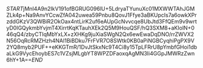 $START$jMnI4A9n2IkV191ofBGRUG096lU+5LdryaTYunuXc01MXWWTAhJGMZLk4p+Na9AnvYCcwZfA042uwea59Pnbu8QovJ1Ffye3aBKUpcIs7a6owkXPrzddGKzV3QWBiR2OkOax4ntLirK2uf6eAUpGcNvvcqe8UbJtd3FfQEm9v9wrtyD0IGQykmbYvjmT4XirrtKqKTauhXEk2Q5M9HouQSF/hQ3SXM8+aKIolN+046qQ4/zbyCTIqMbYxLX+zXHKg9juXiaSWgN2Qx6ewEwaDqDNO/rrZWVX2N56OqRcRMZHzh4NAI1BiBDku7FrFVR7O8SWtk0KB0aPiNGBCyqhiPgPX9V2YQ8myb2PUF++eKKGTmR/1DvJtSkxNc9T4Ci8y15TpLFRrU8pYmbfGHoi1dbaLkG9VycEhoybES7c1VZsjMLgbYT8WPZDFaoxqAgMN3Ii4GGpJMWRzZwn6hY+1A==$END$